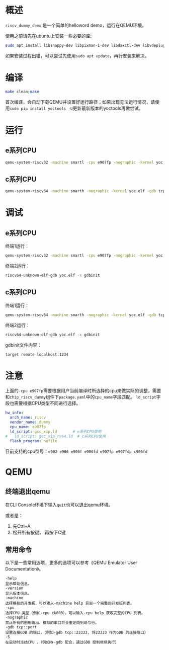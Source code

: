 # 概述

`riscv_dummy_demo` 是一个简单的helloword demo，运行在QEMU环境。

使用之前请先在ubuntu上安装一些必要的库:
```bash
sudo apt install libsnappy-dev libpixman-1-dev libdaxctl-dev libvdeplug-dev libnuma-dev libpmem-dev libaio-dev libgbm-dev libepoxy-dev libjpeg8-dev
```

如果安装过程出错，可以尝试先使用`sudo apt update`，再行安装来解决。

# 编译

```bash
make clean;make
```

首次编译，会自动下载QEMU并设置好运行路径；如果出现无法运行情况，请使用`sudo pip install yoctools -U`更新最新版本的yoctools再做尝试。

# 运行

## e系列CPU

```bash
qemu-system-riscv32 -machine smartl -cpu e907fp -nographic -kernel yoc.elf -gdb tcp::1234
```

## c系列CPU

```bash
qemu-system-riscv64 -machine smarth -nographic -kernel yoc.elf -gdb tcp::1234 -cpu c906fd -m 1G
```

# 调试

## e系列CPU

终端1运行：
```bash
qemu-system-riscv32 -machine smartl -cpu e907fp -nographic -kernel yoc.elf -gdb tcp::1234 -S
```

终端2运行：
```bash
riscv64-unknown-elf-gdb yoc.elf -x gdbinit
```

## c系列CPU

终端1运行：
```bash
qemu-system-riscv64 -machine smarth -nographic -kernel yoc.elf -gdb tcp::1234 -cpu c906fd -m 1G -S
```

终端2运行：
```bash
riscv64-unknown-elf-gdb yoc.elf -x gdbinit
```

gdbinit文件内容：
```
target remote localhost:1234
```

# 注意

上面的`-cpu e907fp`需要根据用户当前编译时所选择的cpu来做实际的调整，需要和`chip_riscv_dummy`组件下`package.yaml`中的`cpu_name`字段匹配。
`ld_script`字段也需要根据CPU类型不同进行选择。

```yaml
hw_info:
  arch_name: riscv
  vendor_name: dummy
  cpu_name: e907fp
  ld_script: gcc_xip.ld       # e系列CPU使用
#   ld_script: gcc_xip_rv64.ld  # c系列CPU使用
  flash_program: nofile
```

目前支持的cpu型号：`e902 e906 e906f e906fd e907fp e907fdp c906fd`

# QEMU

## 终端退出qemu

在CLI Console环境下输入`quit`也可以退出qemu环境。

或者是：
1. 先Ctrl+A
2. 松开所有按键， 再按下C键

## 常用命令

以下是一些常用选项，更多的选项可以参考《QEMU Emulator User Documentation》。
```
-help
显示帮助信息。
-version
显示版本信息。
-machine
选择模拟的开发板，可以输入-machine help 获取一个完整的开发板列表。
-cpu
选择CPU 类型（例如-cpu ck803），可以输入-cpu help 获取完整的CPU 列表。
-nographic
禁止所有的图形输出，模拟的串口将会重定向到命令行。
-gdb tcp::port
设置连接GDB 的端口，（例如-gdb tcp::23333, 将23333 作为GDB 的连接端口）
-S
在启动时冻结CPU ，（例如与-gdb 配合，通过GDB 控制继续执行）
```
